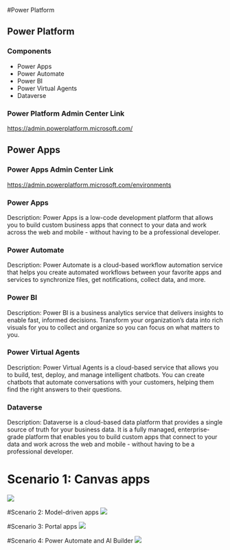 #Power Platform 

## Power Platform
### Components
- Power Apps
- Power Automate
- Power BI
- Power Virtual Agents
- Dataverse

### Power Platform Admin Center Link
https://admin.powerplatform.microsoft.com/

## Power Apps
### Power Apps Admin Center Link
https://admin.powerplatform.microsoft.com/environments

### Power Apps 

Description: Power Apps is a low-code development platform that allows you to build custom business apps that connect to your data and work across the web and mobile - without having to be a professional developer.

### Power Automate
Description: Power Automate is a cloud-based workflow automation service that helps you create automated workflows between your favorite apps and services to synchronize files, get notifications, collect data, and more.

### Power BI
Description: Power BI is a business analytics service that delivers insights to enable fast, informed decisions. Transform your organization’s data into rich visuals for you to collect and organize so you can focus on what matters to you.

### Power Virtual Agents
Description: Power Virtual Agents is a cloud-based service that allows you to build, test, deploy, and manage intelligent chatbots. You can create chatbots that automate conversations with your customers, helping them find the right answers to their questions.

### Dataverse
Description: Dataverse is a cloud-based data platform that provides a single source of truth for your business data. It is a fully managed, enterprise-grade platform that enables you to build custom apps that connect to your data and work across the web and mobile - without having to be a professional developer.




# Scenario 1: Canvas apps 
<img src="https://learn.microsoft.com/en-us/training/modules/introduction-power-apps/media/mobile-canvas-apps.png">

#Scenario 2: Model-driven apps
<img src="https://learn.microsoft.com/en-us/training/modules/introduction-power-apps/media/fundraiser.png">

#Scenario 3: Portal apps
<img src="https://learn.microsoft.com/en-us/training/modules/introduction-power-apps/media/portal.png">


#Scenario 4: Power Automate and AI Builder
<img src="https://learn.microsoft.com/en-us/ai-builder/media/ai-builder-home.png">